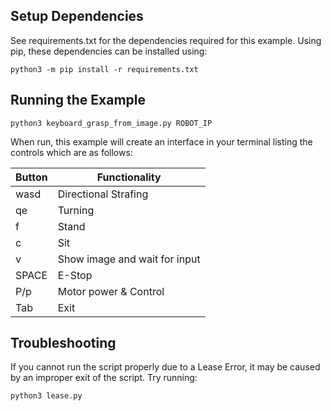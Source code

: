 
## Setup Dependencies

See requirements.txt for the dependencies required for this example. Using pip, these dependencies can be installed using:

```
python3 -m pip install -r requirements.txt
```

## Running the Example

```
python3 keyboard_grasp_from_image.py ROBOT_IP
```

When run, this example will create an interface in your terminal listing the controls which are as follows:

| Button | Functionality                   |
|--------|---------------------------------|
| wasd   | Directional Strafing            |
| qe     | Turning                         |
| f      | Stand                           |
| c      | Sit                             |
| v      | Show image and wait for input   |
| SPACE  | E-Stop                          |
| P/p    | Motor power & Control           |
| Tab    | Exit                            |


## Troubleshooting
If you cannot run the script properly due to a Lease Error, it may be caused by an improper exit of the script. Try running:

```
python3 lease.py
```